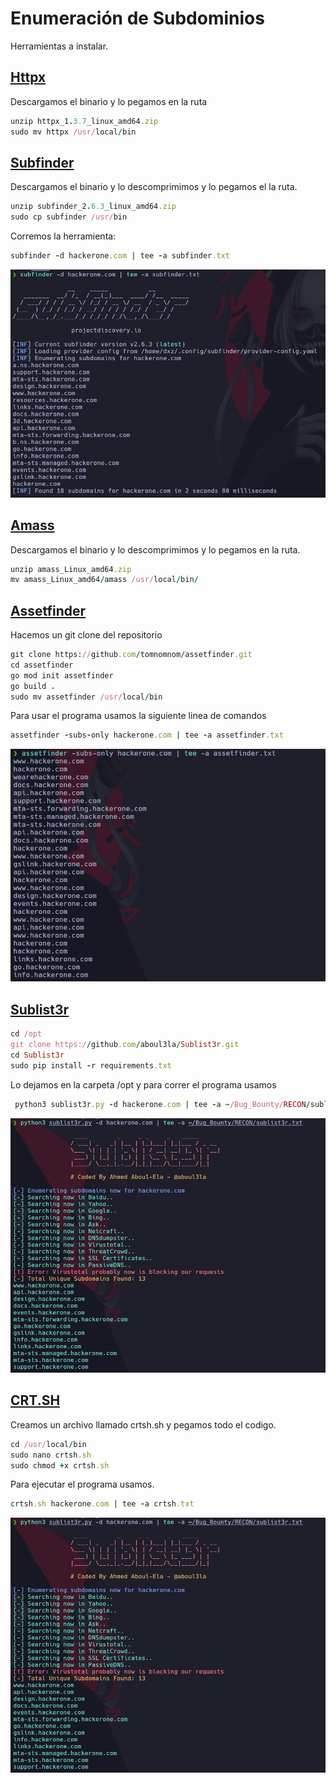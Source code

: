 # Enumeración de Subdominios

Herramientas a instalar.

## [Httpx](https://github.com/projectdiscovery/httpx)

Descargamos el binario y lo pegamos en la ruta

```ruby
unzip httpx_1.3.7_linux_amd64.zip
sudo mv httpx /usr/local/bin
```

## [Subfinder](https://github.com/projectdiscovery/subfinder)

Descargamos el binario y lo descomprimimos y lo pegamos el la ruta.

```ruby
unzip subfinder_2.6.3_linux_amd64.zip
sudo cp subfinder /usr/bin
```

Corremos la herramienta:

```ruby
subfinder -d hackerone.com | tee -a subfinder.txt
```

![label text](imgs/01.png)


## [Amass](https://github.com/owasp-amass/amass)

Descargamos el binario y lo descomprimimos y lo pegamos en la ruta.

```ruby
unzip amass_Linux_amd64.zip
mv amass_Linux_amd64/amass /usr/local/bin/
```

## [Assetfinder](https://github.com/tomnomnom/assetfinder)

Hacemos un git clone del repositorio

```ruby
git clone https://github.com/tomnomnom/assetfinder.git
cd assetfinder
go mod init assetfinder
go build .
sudo mv assetfinder /usr/local/bin
```

Para usar el programa usamos la siguiente linea de comandos

```ruby
assetfinder -subs-only hackerone.com | tee -a assetfinder.txt
```

![label text](imgs/02.png)


## [Sublist3r](https://github.com/aboul3la/Sublist3r)

```ruby
cd /opt
git clone https://github.com/aboul3la/Sublist3r.git
cd Sublist3r
sudo pip install -r requirements.txt
```

Lo dejamos en la carpeta /opt y para correr el programa usamos

```ruby
 python3 sublist3r.py -d hackerone.com | tee -a ~/Bug_Bounty/RECON/sublist3r.txt
```

![label text](imgs/03.png)

## [CRT.SH](https://gist.github.com/1N3/dec432d14fec84e09733f39669ebca0f)

Creamos un archivo llamado crtsh.sh y pegamos todo el codigo.

```ruby
cd /usr/local/bin
sudo nano crtsh.sh
sudo chmod +x crtsh.sh
```

Para ejecutar el programa usamos.

```ruby
crtsh.sh hackerone.com | tee -a crtsh.txt
```

![label text](imgs/03.png)




















